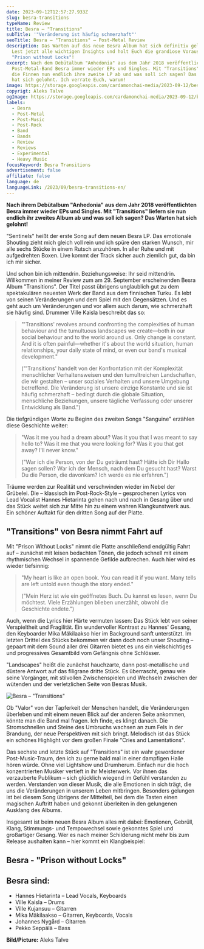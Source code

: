 ```yaml
---
date: 2023-09-12T12:57:27.933Z
slug: besra-transitions
typeName: Review
title: Besra – "Transitions"
subTitle: '"Veränderung ist häufig schmerzhaft"'
seoTitle: Besra – "Transitions" – Post-Metal Review
description: Das Warten auf das neue Besra Album hat sich definitiv gelohnt!
  Lest jetzt alle wichtigen Insights und holt Euch die grandiose Vorauskopplung
  "Prison without Locks"!
excerpt: Nach dem Debütalbum "Anhedonia" aus dem Jahr 2018 veröffentlichte die
  Post-Metal-Band Besra immer wieder EPs und Singles. Mit "Transitions" liefern
  die Finnen nun endlich ihre zweite LP ab und was soll ich sagen? Das Warten
  hat sich gelohnt. Ich verrate Euch, warum!
image: https://storage.googleapis.com/cardamonchai-media/2023-09-12/besra-aleks-talve-jpg-imagine-080808_5f4339_1024_768/640.webp
copyrigt: Aleks Talve
ogImage: https://storage.googleapis.com/cardamonchai-media/2023-09-12/besra-aleks-talve-og-jpg-imagine-080808_5b382e_1200_628/640.webp
labels:
  - Besra
  - Post-Metal
  - Post-Music
  - Post-Rock
  - Band
  - Bands
  - Review
  - Reviews
  - Experimental
  - Heavy Music
focusKeyword: Besra Transitions
advertisement: false
affiliate: false
language: de
languageLink: /2023/09/besra-transitions-en/
---
```

**Nach ihrem Debütalbum "Anhedonia" aus dem Jahr 2018 veröffentlichten Besra immer wieder EPs und Singles. Mit "Transitions" liefern sie nun endlich ihr zweites Album ab und was soll ich sagen? Das Warten hat sich gelohnt!** 

"Sentinels" heißt der erste Song auf dem neuen Besra LP. Das emotionale Shouting zieht mich gleich voll rein und ich spüre den starken Wunsch, mir alle sechs Stücke in einem Rutsch anzuhören. In aller Ruhe und mit aufgedrehten Boxen. Live kommt der Track sicher auch ziemlich gut, da bin ich mir sicher.

Und schon bin ich mittendrin. Beziehungsweise: Ihr seid mittendrin. Willkommen in meiner Review zum am 29. September erscheinenden Besra Album "Transitions". Der Titel passt übrigens unglaublich gut zu dem spektakulären neuesten Werk der Band aus dem finnischen Turku. Es lebt von seinen Veränderungen und dem Spiel mit den Gegensätzen. Und es geht auch um Veränderungen und vor allem auch darum, wie schmerzhaft sie häufig sind. Drummer Ville Kaisla beschreibt das so:

> "'Transitions' revolves around confronting the complexities of human behaviour and the tumultuous landscapes we create—both in our social behaviour and to the world around us. Only change is constant. And it is often painful—whether it's about the world situation, human relationships, your daily state of mind, or even our band's musical development."
> 
> ("'Transitions' handelt von der Konfrontation mit der Komplexität menschlicher Verhaltensweisen und den tumultreichen Landschaften, die wir gestalten – unser soziales Verhalten und unsere Umgebung betreffend. Die Veränderung ist unsere einzige Konstante und sie ist häufig schmerzhaft – bedingt durch die globale Situation, menschliche Beziehungen, unsere tägliche Verfassung oder unserer Entwicklung als Band.")

Die tiefgründigen Worte zu Beginn des zweiten Songs "Sanguine" erzählen diese Geschichte weiter:

> "Was it me you had a dream about? Was it you that I was meant to say hello to? Was it me that you were looking for? Was it you that got away? I'll never know."
> 
> ("War ich die Person, von der Du geträumt hast? Hätte ich Dir Hallo sagen sollen? War ich der Mensch, nach dem Du gesucht hast? Warst Du die Person, die davonkam? Ich werde es nie erfahren.")
 
Träume werden zur Realität und verschwinden wieder im Nebel der Grübelei. Die – klassisch im Post-Rock-Style – gesprochenen Lyrics von Lead Vocalist Hannes Hietarinta gehen nach und nach in Gesang über und das Stück weitet sich zur Mitte hin zu einem wahren Klangkunstwerk aus. Ein schöner Auftakt für den dritten Song auf der Platte.

## "Transitions" von Besra nimmt Fahrt auf

Mit "Prison Without Locks" nimmt die Platte anschließend endgültig Fahrt auf – zunächst mit leisen bedachten Tönen, die jedoch schnell mit einem rhythmischen Wechsel in spannende Gefilde aufbrechen. Auch hier wird es wieder tiefsinnig:

> "My heart is like an open book. You can read it if you want. Many tells are left untold even though the story ended."
> 
> ("Mein Herz ist wie ein geöffnetes Buch. Du kannst es lesen, wenn Du möchtest. Viele Erzählungen blieben unerzählt, obwohl die Geschichte endete.")

Auch, wenn die Lyrics hier Härte vermuten lassen: Das Stück lebt von seiner Verspieltheit und Fragilität. Ein wundervoller Kontrast zu Hannes' Gesang, den Keyboarder Mika Mäkilaakso hier im Background sanft unterstützt. Im letzten Drittel des Stücks bekommen wir dann doch noch unser Shouting – gepaart mit dem Sound aller drei Gitarren bietet es uns ein vielschichtiges und progressives Gesamtbild vom Gefängnis ohne Schlösser.

"Landscapes" heißt die zunächst hauchzarte, dann post-metallische und düstere Antwort auf das filigrane dritte Stück. Es überrascht, genau wie seine Vorgänger, mit stilvollen Zwischenspielen und Wechseln zwischen der wütenden und der verletzlichen Seite von Besras Musik.

![Besra – "Transitions"](https://storage.googleapis.com/cardamonchai-media/2023-09-12/besra-transitions-jpeg-imagine-181818_6f4848_425_425/640.webp "Besra – \"Transitions\"")

Ob "Valor" von der Tapferkeit der Menschen handelt, die Veränderungen überleben und mit einem neuen Blick auf der anderen Seite ankommen, könnte man die Band mal fragen. Ich finde, es klingt danach. Die Stromschnellen und Steine des Umbruchs wachsen an zum Fels in der Brandung, der neue Perspektiven mit sich bringt. Melodisch ist das Stück ein schönes Highlight vor dem großen Finale "Cries and Lamentations".

Das sechste und letzte Stück auf "Transitions" ist ein wahr gewordener Post-Music-Traum, den ich zu gerne bald mal in einer dampfigen Halle hören würde. Ohne viel Lightshow und Drumherum. Einfach nur die hoch konzentrierten Musiker vertieft in ihr Meisterwerk. Vor ihnen das verzauberte Publikum – sich glücklich wiegend im Gefühl verstanden zu werden. Verstanden von dieser Musik, die alle Emotionen in sich trägt, die uns die Veränderungen in unserem Leben mitbringen. Besonders gelungen ist bei diesem Song übrigens der Mittelteil, bei dem die Tasten einen magischen Auftritt haben und gekonnt überleiten in den gelungenen Ausklang des Albums.

Insgesamt ist beim neuen Besra Album alles mit dabei: Emotionen, Gebrüll, Klang, Stimmungs- und Tempowechsel sowie gekonntes Spiel und großartiger Gesang. Wer es nach meiner Schilderung nicht mehr bis zum Release aushalten kann – hier kommt ein Klangbeispiel:

## Besra - "Prison without Locks"

<YouTube id="BEEh2RUGvHU" />

## Besra sind:

- Hannes Hietarinta – Lead Vocals, Keyboards
- Ville Kaisla – Drums
- Ville Kujansuu – Gitarren
- Mika Mäkilaakso – Gitarren, Keyboards, Vocals
- Johannes Nygård – Gitarren
- Pekko Seppälä – Bass

**Bild/Picture:** Aleks Talve